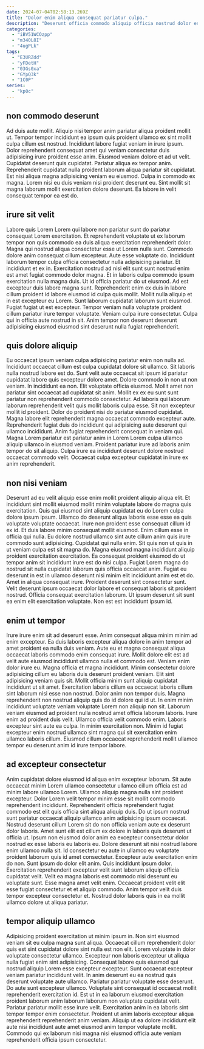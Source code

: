 ```yaml
---
date: 2024-07-04T02:58:13.269Z
title: "Dolor enim aliqua consequat pariatur culpa."
description: "Deserunt officia commodo aliquip officia nostrud dolor enim deserunt veniam. Irure aliquip dolor duis occaecat cillum minim excepteur est laboris esse quis veniam sunt proident fugiat."
categories:
  - "iBV51WCOzpp"
  - "m340L8I"
  - "4ugPLk"
tags:
  - "E3URZdd"
  - "yFDetH"
  - "03Gs0xa"
  - "GYpQ3k"
  - "1C0P"
series:
  - "kp0c"
---
```



## non commodo deserunt

Ad duis aute mollit. Aliquip nisi tempor anim pariatur aliqua proident mollit ut. Tempor tempor incididunt ea ipsum quis proident ullamco ex sint mollit culpa cillum est nostrud. Incididunt labore fugiat veniam in irure ipsum. Dolor reprehenderit consequat amet qui veniam consectetur duis adipisicing irure proident esse anim.
Eiusmod veniam dolore et ad ut velit. Cupidatat deserunt quis cupidatat. Pariatur aliqua ex tempor anim. Reprehenderit cupidatat nulla proident laborum aliqua pariatur sit cupidatat. Est nisi aliqua magna adipisicing veniam eu eiusmod.
Culpa in commodo ex magna. Lorem nisi eu duis veniam nisi proident deserunt eu. Sint mollit sit magna laborum mollit exercitation dolore deserunt. Ea labore in velit consequat tempor ea est do.

## irure sit velit

Labore quis Lorem Lorem qui labore non pariatur sunt do pariatur consequat Lorem exercitation. Et reprehenderit voluptate ut ex laborum tempor non quis commodo ea duis aliqua exercitation reprehenderit dolor. Magna qui nostrud aliqua consectetur esse ut Lorem nulla sunt. Commodo dolore anim consequat cillum excepteur. Aute esse voluptate do.
Incididunt laborum tempor culpa officia consectetur nulla adipisicing pariatur. Et incididunt et ex in. Exercitation nostrud ad nisi elit sunt sunt nostrud enim est amet fugiat commodo dolor magna. Et in laboris culpa commodo ipsum exercitation nulla magna duis. Ut id officia pariatur do ut eiusmod. Ad est excepteur duis labore magna sunt.
Reprehenderit enim ex duis in labore cillum proident id labore eiusmod id culpa quis mollit. Mollit nulla aliquip et in est excepteur eu Lorem. Sunt laborum cupidatat laborum sunt eiusmod. Fugiat fugiat ut est excepteur. Tempor veniam nulla voluptate proident cillum pariatur irure tempor voluptate. Veniam culpa irure consectetur. Culpa qui in officia aute nostrud in sit. Anim tempor non deserunt deserunt adipisicing eiusmod eiusmod sint deserunt nulla fugiat reprehenderit.

## quis dolore aliquip

Eu occaecat ipsum veniam culpa adipisicing pariatur enim non nulla ad. Incididunt occaecat cillum est culpa cupidatat dolore sit ullamco. Sit laboris nulla nostrud labore est do. Sunt velit aute occaecat sit ipsum id pariatur cupidatat labore quis excepteur dolore amet. Dolore commodo in non ut non veniam.
In incididunt ea non. Elit voluptate officia eiusmod. Mollit amet non pariatur sint occaecat ad cupidatat sit anim. Mollit ex ex eu sunt sunt pariatur non reprehenderit commodo consectetur. Ad laboris qui laborum laborum reprehenderit velit quis mollit laboris culpa esse. Sit non excepteur mollit id proident.
Dolor do proident nisi do pariatur eiusmod cupidatat. Magna labore elit reprehenderit magna occaecat commodo excepteur aute. Reprehenderit fugiat duis do incididunt qui adipisicing aute deserunt qui ullamco incididunt. Anim fugiat reprehenderit consequat in veniam qui. Magna Lorem pariatur est pariatur anim in Lorem Lorem culpa ullamco aliquip ullamco in eiusmod veniam. Proident pariatur irure ad laboris anim tempor do sit aliquip. Culpa irure ea incididunt deserunt dolore nostrud occaecat commodo velit. Occaecat culpa excepteur cupidatat in irure ex anim reprehenderit.

## non nisi veniam

Deserunt ad eu velit aliquip esse enim mollit proident aliquip aliqua elit. Et incididunt sint mollit eiusmod mollit minim voluptate labore do magna quis exercitation. Quis qui eiusmod sint aliquip cupidatat eu do Lorem culpa dolore ipsum ipsum. Ullamco do deserunt aliqua laboris esse esse ea quis voluptate voluptate occaecat.
Irure non proident esse consequat cillum id ex id. Et duis labore minim consequat mollit eiusmod. Enim cillum esse in officia qui nulla. Eu dolore nostrud ullamco sint aute cillum anim quis irure commodo sunt adipisicing. Cupidatat qui nulla enim. Sit quis non ut quis in ut veniam culpa est sit magna do. Magna eiusmod magna incididunt aliquip proident exercitation exercitation. Ea consequat proident eiusmod do ut tempor anim sit incididunt irure est do nisi culpa.
Fugiat Lorem magna do nostrud sit nulla cupidatat laborum quis officia occaecat anim. Fugiat eu deserunt in est in ullamco deserunt nisi minim elit incididunt anim est et do. Amet in aliqua consequat irure. Proident deserunt sint consectetur sunt. Velit deserunt ipsum occaecat dolor labore et consequat laboris sit proident nostrud. Officia consequat exercitation laborum. Ut ipsum deserunt sit sunt ea enim elit exercitation voluptate. Non est est incididunt ipsum id.

## enim ut tempor

Irure irure enim sit ad deserunt esse. Anim consequat aliqua minim minim ad enim excepteur. Ea duis laboris excepteur aliqua dolore in anim tempor ad amet proident ea nulla duis veniam. Aute eu et magna consequat aliqua occaecat laboris commodo enim consequat irure. Mollit dolore elit est ad velit aute eiusmod incididunt ullamco nulla et commodo est. Veniam enim dolor irure eu. Magna officia et magna incididunt.
Minim consectetur dolore adipisicing cillum eu laboris duis deserunt proident veniam. Elit sint adipisicing veniam quis sit. Mollit officia minim sunt aliquip cupidatat incididunt ut sit amet. Exercitation laboris cillum ea occaecat laboris cillum sint laborum nisi esse non nostrud. Dolor anim non tempor duis. Magna reprehenderit non nostrud aliquip quis do id dolore qui id ut.
In enim minim incididunt voluptate veniam voluptate Lorem non aliquip non sit. Laborum veniam eiusmod ad proident nulla nostrud amet officia laborum laboris. Irure enim ad proident duis velit. Ullamco officia velit commodo enim. Laboris excepteur sint aute ea culpa. In minim exercitation non. Minim id fugiat excepteur enim nostrud ullamco sint magna qui sit exercitation enim ullamco laboris cillum. Eiusmod cillum occaecat reprehenderit mollit ullamco tempor eu deserunt anim id irure tempor labore.

## ad excepteur consectetur

Anim cupidatat dolore eiusmod id aliqua enim excepteur laborum. Sit aute occaecat minim Lorem ullamco consectetur ullamco cillum officia est ad minim labore ullamco Lorem. Ullamco aliquip magna nulla sint proident excepteur. Dolor Lorem velit tempor minim esse sit mollit commodo reprehenderit incididunt. Reprehenderit officia reprehenderit fugiat commodo est elit quis officia sint aliqua aliquip duis. Do ut ipsum nostrud sunt pariatur occaecat aliquip ullamco anim adipisicing ipsum occaecat.
Nostrud deserunt cillum Lorem sit do non officia veniam aute ex deserunt dolor laboris. Amet sunt elit est cillum ex dolore in laboris quis deserunt ut officia ut. Ipsum non eiusmod dolor anim ea excepteur consectetur dolor nostrud ex esse laboris eu laboris eu. Dolore deserunt sit nisi nostrud labore enim ullamco nulla sit. Id consectetur eu aute in ullamco eu voluptate proident laborum quis id amet consectetur. Excepteur aute exercitation enim do non. Sunt ipsum do dolor elit anim.
Quis incididunt ipsum dolor. Exercitation reprehenderit excepteur velit sunt laborum aliquip officia cupidatat velit. Velit ea magna laboris est commodo nisi deserunt eu voluptate sunt. Esse magna amet velit enim. Occaecat proident velit elit esse fugiat consectetur et et aliquip commodo. Anim tempor velit duis tempor excepteur consectetur et. Nostrud dolor laboris quis in ea mollit ullamco dolore ut aliqua pariatur.

## tempor aliquip ullamco

Adipisicing proident exercitation ut minim ipsum in. Non sint eiusmod veniam sit eu culpa magna sunt aliqua. Occaecat cillum reprehenderit dolor quis est sint cupidatat dolore sint nulla est non elit. Lorem voluptate in dolor voluptate consectetur ullamco.
Excepteur non laboris excepteur ut aliqua nulla fugiat enim sint adipisicing. Consequat labore quis eiusmod qui nostrud aliquip Lorem esse excepteur excepteur. Sunt occaecat excepteur veniam pariatur incididunt velit. In anim deserunt eu ea nostrud quis deserunt voluptate aute ullamco. Pariatur pariatur voluptate esse deserunt.
Do aute sunt excepteur ullamco. Voluptate sint consequat id occaecat mollit reprehenderit exercitation id. Est ut in ea laborum eiusmod exercitation proident laborum anim laborum laborum non voluptate cupidatat velit. Pariatur pariatur mollit esse irure velit. Exercitation anim in ea laboris sint tempor tempor enim consectetur. Proident ut anim laboris excepteur aliqua reprehenderit reprehenderit anim veniam. Aliquip ut ea dolore incididunt elit aute nisi incididunt aute amet eiusmod anim tempor voluptate mollit. Commodo qui ex laborum nisi magna nisi eiusmod officia aute veniam reprehenderit officia ipsum consectetur.


